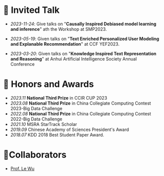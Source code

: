 # 💬 Invited Talk

- *2023-11-24*: Give talks on "**Causally Inspired Debiased model learning and inference**" ath the Workshop at SMP2023. 

- *2023-05-19*: Given talks on "**Text Enriched Personalized User Modeling and Explanable Recommendation**" at CCF YEF2023.

- *2023-03-20*: Given talks on "**Knowledge Inspired Text Representation and Reasoning**" at Anhui Artificial Intelligence Society Annual Conference



# 🥇 Honors and Awards

- *2023.11* **National Third Prize** in CCIR CUP 2023
- *2023.08* **National Third Prize** in China Collegiate Computing Contest 2023-Big Data Challenge 
- *2022.08* **National Third Prize** in China Collegiate Computing Contest 2022-Big Data Challenge 
- *2021.10* MSRA StarTrack Scholar
- *2019.09*  Chinese Academy of Sciences President's Award
- *2018.07*  KDD 2018 Best Student Paper Award.



# 🤝Collaborators

- [Prof. Le Wu](https://le-wu.com/)